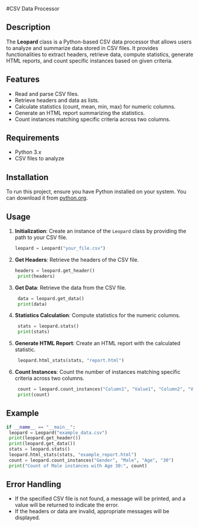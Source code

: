 #CSV Data Processor

## Description
The **Leopard** class is a Python-based CSV data processor that allows users to analyze and summarize data stored in CSV files. It provides functionalities to extract headers, retrieve data, compute statistics, generate HTML reports, and count specific instances based on given criteria.

## Features
- Read and parse CSV files.
- Retrieve headers and data as lists.
- Calculate statistics (count, mean, min, max) for numeric columns.
- Generate an HTML report summarizing the statistics.
- Count instances matching specific criteria across two columns.

## Requirements
- Python 3.x
- CSV files to analyze

## Installation
To run this project, ensure you have Python installed on your system. You can download it from [python.org](https://www.python.org/).

## Usage
1. **Initialization**:
   Create an instance of the `Leopard` class by providing the path to your CSV file.
   ```python
   leopard = Leopard("your_file.csv")
    ```
2. **Get Headers**: Retrieve the headers of the CSV file.
   ```python
   headers = leopard.get_header()
    print(headers)
    ```
3. **Get Data**: Retrieve the data from the CSV file.
   ```python
    data = leopard.get_data()
    print(data)
    ```
4. **Statistics Calculation**: Compute statistics for the numeric columns.
   ```python
    stats = leopard.stats()
    print(stats)
    ```
5. **Generate HTML Report**: Create an HTML report with the calculated statistic.
   ```python
    leopard.html_stats(stats, "report.html")
    ```
6. **Count Instances**: Count the number of instances matching specific criteria across two columns.
   ```python
    count = leopard.count_instances("Column1", "Value1", "Column2", "Value2")
    print(count)
    ```
## Example
   ```python
   if __name__ == "__main__":
    leopard = Leopard("example_data.csv")
    print(leopard.get_header())
    print(leopard.get_data())
    stats = leopard.stats()
    leopard.html_stats(stats, "example_report.html")
    count = leopard.count_instances("Gender", "Male", "Age", "30")
    print("Count of Male instances with Age 30:", count)
   ```
## Error Handling
- If the specified CSV file is not found, a message will be printed, and a value will be returned to indicate the error.
- If the headers or data are invalid, appropriate messages will be displayed.

   
